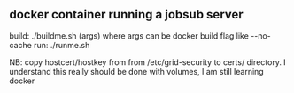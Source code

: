 # 
## docker container running a jobsub server
build: ./buildme.sh (args)  where args can be docker build flag like --no-cache
run: ./runme.sh

NB: copy hostcert/hostkey from from /etc/grid-security to certs/ directory.
I understand this really should be done with volumes, I am still learning docker






